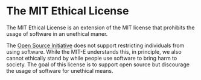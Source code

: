 # The MIT Ethical License

The MIT Ethical License is an extension of the MIT license that prohibits the usage of software in an unethical maner. 

The [Open Source Initiative](https://opensource.org/) does not support restricting individuals from using software.  While the MIT-E understands this, in principle, we also cannot ethically stand by while people use software to bring harm to society. The goal of this license is to support open source but discourage the usage of software for unethical means.
